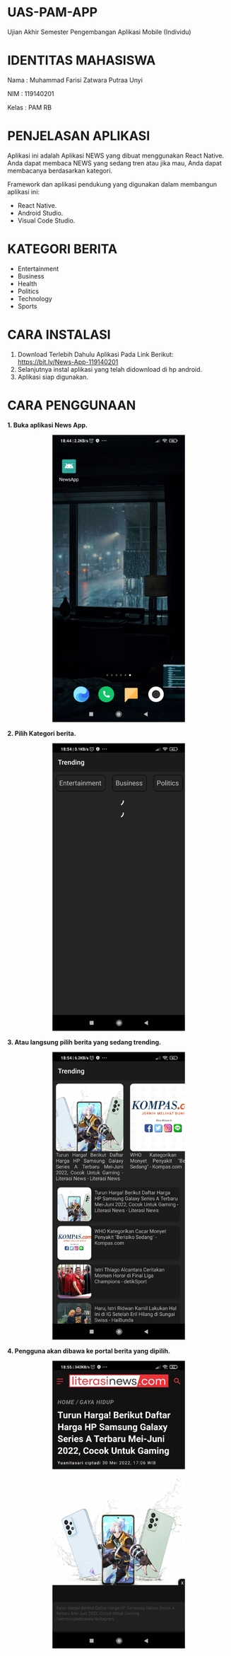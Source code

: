 # UAS-PAM-APP
Ujian Akhir Semester Pengembangan Aplikasi Mobile (Individu)

# IDENTITAS MAHASISWA
Nama  : Muhammad Farisi Zatwara Putraa Unyi

NIM   : 119140201

Kelas : PAM RB

# PENJELASAN APLIKASI
Aplikasi ini adalah Aplikasi NEWS yang dibuat menggunakan React Native. Anda dapat membaca NEWS yang sedang tren atau jika mau, Anda dapat membacanya berdasarkan kategori.

Framework dan aplikasi pendukung yang digunakan dalam membangun aplikasi ini:
- React Native.
- Android Studio.
- Visual Code Studio.

# KATEGORI BERITA
- Entertainment
- Business 
- Health
- Politics
- Technology
- Sports

# CARA INSTALASI
1. Download Terlebih Dahulu Aplikasi Pada Link Berikut: https://bit.ly/News-App-119140201
2. Selanjutnya instal aplikasi yang telah didownload di hp android.
3. Aplikasi siap digunakan.

# CARA PENGGUNAAN
<b>1. Buka aplikasi News App.</b>
<p align="center"><img width="300" src="Screenshot/Tampilan App.jpg" alt="Tampilan Aplikasi.jpg"></p>

<b>2. Pilih Kategori berita.</b>
<p align="center"><img width="300" src="Screenshot/Kategori Berita.jpg" alt="Kategori Berita.jpg"></p>

<b>3. Atau langsung pilih berita yang sedang trending.</b>
<p align="center"><img width="300" src="Screenshot/Trending.jpg" alt="Trending.jpg"></p>

<b>4. Pengguna akan dibawa ke portal berita yang dipilih.</b>
<p align="center"><img width="300" src="Screenshot/Portal Berita.jpg" alt="Portal Berita.jpg"></p>
